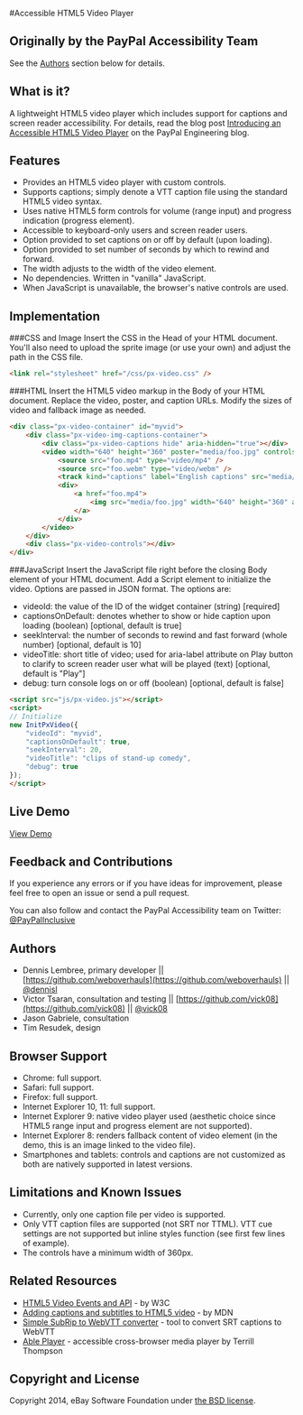 #Accessible HTML5 Video Player

## Originally by the PayPal Accessibility Team
See the [Authors](#authors) section below for details.

## What is it?
A lightweight HTML5 video player which includes support for captions and screen reader accessibility. For details, read the blog post [Introducing an Accessible HTML5 Video Player](https://www.paypal-engineering.com/2014/09/05/introducing-an-accessible-html5-video-player/) on the PayPal Engineering blog.

## Features
- Provides an HTML5 video player with custom controls.
- Supports captions; simply denote a VTT caption file using the standard HTML5 video syntax.
- Uses native HTML5 form controls for volume (range input) and progress indication (progress element).
- Accessible to keyboard-only users and screen reader users.
- Option provided to set captions on or off by default (upon loading).
- Option provided to set number of seconds by which to rewind and forward.
- The width adjusts to the width of the video element.
- No dependencies. Written in "vanilla" JavaScript.
- When JavaScript is unavailable, the browser's native controls are used.

## Implementation

###CSS and Image
Insert the CSS in the Head of your HTML document. You'll also need to upload the sprite image (or use your own) and adjust the path in the CSS file.

```html
<link rel="stylesheet" href="/css/px-video.css" />
```

###HTML
Insert the HTML5 video markup in the Body of your HTML document. Replace the video, poster, and caption URLs. Modify the sizes of video and fallback image as needed.
```html
<div class="px-video-container" id="myvid">
	<div class="px-video-img-captions-container">
		<div class="px-video-captions hide" aria-hidden="true"></div>
		<video width="640" height="360" poster="media/foo.jpg" controls>
			<source src="foo.mp4" type="video/mp4" />
			<source src="foo.webm" type="video/webm" />
			<track kind="captions" label="English captions" src="media/foo.vtt" srclang="en" default />
			<div>
				<a href="foo.mp4">
					<img src="media/foo.jpg" width="640" height="360" alt="download video" />
				</a>
			</div>
		</video>
	</div>
	<div class="px-video-controls"></div>
</div>
```

###JavaScript
Insert the JavaScript file right before the closing Body element of your HTML document. Add a Script element to initialize the video. Options are passed in JSON format. The options are:

- videoId: the value of the ID of the widget container (string) [required]
- captionsOnDefault: denotes whether to show or hide caption upon loading (boolean) [optional, default is true]
- seekInterval: the number of seconds to rewind and fast forward (whole number) [optional, default is 10]
- videoTitle: short title of video; used for aria-label attribute on Play button to clarify to screen reader user what will be played (text) [optional, default is "Play"]
- debug: turn console logs on or off (boolean) [optional, default is false]

```html
<script src="js/px-video.js"></script>
<script>
// Initialize
new InitPxVideo({
	"videoId": "myvid",
	"captionsOnDefault": true,
	"seekInterval": 20,
	"videoTitle": "clips of stand-up comedy",
	"debug": true
});
</script>
```

## Live Demo
[View Demo](http://paypal.github.io/accessible-html5-video-player/)

## Feedback and Contributions
If you experience any errors or if you have ideas for improvement, please feel free to open an issue or send a pull request.

You can also follow and contact the PayPal Accessibility team on Twitter: [@PayPalInclusive](https://twitter.com/paypalinclusive)

## Authors
- Dennis Lembree, primary developer || [https://github.com/weboverhauls](https://github.com/weboverhauls) || [@dennisl](https://twitter.com/dennisl)
- Victor Tsaran, consultation and testing || [https://github.com/vick08](https://github.com/vick08) || [@vick08](https://twitter.com/vick08)
- Jason Gabriele, consultation
- Tim Resudek, design

## Browser Support
- Chrome: full support.
- Safari: full support.
- Firefox: full support.
- Internet Explorer 10, 11: full support.
- Internet Explorer 9: native video player used (aesthetic choice since HTML5 range input and progress element are not supported).
- Internet Explorer 8: renders fallback content of video element (in the demo, this is an image linked to the video file).
- Smartphones and tablets: controls and captions are not customized as both are natively supported in latest versions.

## Limitations and Known Issues
- Currently, only one caption file per video is supported.
- Only VTT caption files are supported (not SRT nor TTML). VTT cue settings are not supported but inline styles function (see first few lines of example).
- The controls have a minimum width of 360px.

## Related Resources
- [HTML5 Video Events and API](http://www.w3.org/2010/05/video/mediaevents.html) - by W3C
- [Adding captions and subtitles to HTML5 video](https://developer.mozilla.org/en-US/Apps/Build/Audio_and_video_delivery/Adding_captions_and_subtitles_to_HTML5_video#Internet_Explorer) - by MDN
- [Simple SubRip to WebVTT converter](https://atelier.u-sub.net/srt2vtt/) - tool to convert SRT captions to WebVTT
- [Able Player](https://github.com/terrill/ableplayer) - accessible cross-browser media player by Terrill Thompson

## Copyright and License
Copyright 2014, eBay Software Foundation under [the BSD license](LICENSE.md).

